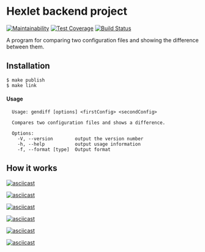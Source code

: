 # Hexlet backend project 
[![Maintainability](https://api.codeclimate.com/v1/badges/97fed6d13d1189f2d4ce/maintainability)](https://codeclimate.com/github/VaselisaS/backend-project-lvl2/maintainability) [![Test Coverage](https://api.codeclimate.com/v1/badges/97fed6d13d1189f2d4ce/test_coverage)](https://codeclimate.com/github/VaselisaS/backend-project-lvl2/test_coverage) [![Build Status](https://travis-ci.org/VaselisaS/backend-project-lvl2.svg?branch=master)](https://travis-ci.org/VaselisaS/backend-project-lvl2)

A program for comparing two configuration files and showing the difference between them.
## Installation
```
$ make publish
$ make link
```

#### Usage

```
  Usage: gendiff [options] <firstConfig> <secondConfig>

  Compares two configuration files and shows a difference.

  Options:
    -V, --version        output the version number
    -h, --help           output usage information
    -f, --format [type]  Output format
```

## How it works
[![asciicast](https://asciinema.org/a/8cxt5puVWqIoxwylSg5LNfWll.svg)](https://asciinema.org/a/8cxt5puVWqIoxwylSg5LNfWll)

[![asciicast](https://asciinema.org/a/SGV51qEs7xSQXmTou8A3BDpuJ.svg)](https://asciinema.org/a/SGV51qEs7xSQXmTou8A3BDpuJ)

[![asciicast](https://asciinema.org/a/hhaZzUgYWMjLVSlyeu9HUHpBp.svg)](https://asciinema.org/a/hhaZzUgYWMjLVSlyeu9HUHpBp)

[![asciicast](https://asciinema.org/a/7j9ztqqmM5khyBhn9sjWlLG3f.svg)](https://asciinema.org/a/7j9ztqqmM5khyBhn9sjWlLG3f)

[![asciicast](https://asciinema.org/a/wZQN53BS3UiXFiwAGCzuaTVUQ.svg)](https://asciinema.org/a/wZQN53BS3UiXFiwAGCzuaTVUQ)

[![asciicast](https://asciinema.org/a/fWO0p9KjRLeiduT34uHyzHixp.svg)](https://asciinema.org/a/fWO0p9KjRLeiduT34uHyzHixp)
